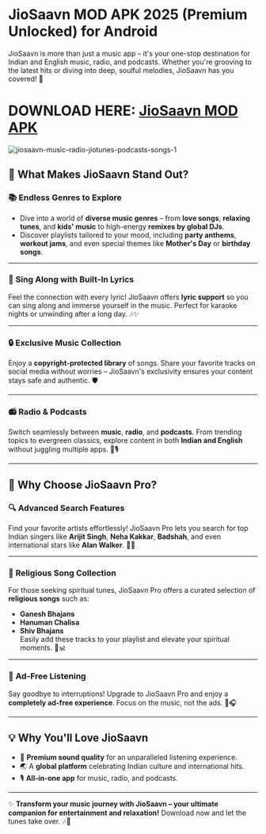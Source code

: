 # JioSaavn MOD APK 2025 (Premium Unlocked) for Android

JioSaavn is more than just a music app – it's your one-stop destination for Indian and English music, radio, and podcasts. Whether you're grooving to the latest hits or diving into deep, soulful melodies, JioSaavn has you covered! 🌟

# DOWNLOAD HERE: [JioSaavn MOD APK](https://modmeme.com/)

![jiosaavn-music-radio-jiotunes-podcasts-songs-1](https://github.com/user-attachments/assets/c5860818-427b-4703-b926-3343d719bd08)

## 🎵 **What Makes JioSaavn Stand Out?**

### 📚 **Endless Genres to Explore**
- Dive into a world of **diverse music genres** – from **love songs**, **relaxing tunes**, and **kids' music** to high-energy **remixes by global DJs**.  
- Discover playlists tailored to your mood, including **party anthems**, **workout jams**, and even special themes like **Mother's Day** or **birthday songs**.

---

### 🎤 **Sing Along with Built-In Lyrics**
Feel the connection with every lyric! JioSaavn offers **lyric support** so you can sing along and immerse yourself in the music. Perfect for karaoke nights or unwinding after a long day. 🎶✨

---

### 🔒 **Exclusive Music Collection**
Enjoy a **copyright-protected library** of songs. Share your favorite tracks on social media without worries – JioSaavn's exclusivity ensures your content stays safe and authentic. 🛡️

---

### 📻 **Radio & Podcasts**
Switch seamlessly between **music**, **radio**, and **podcasts**. From trending topics to evergreen classics, explore content in both **Indian and English** without juggling multiple apps. 📡🎙️

---

## 🌟 **Why Choose JioSaavn Pro?**

### 🔍 **Advanced Search Features**
Find your favorite artists effortlessly! JioSaavn Pro lets you search for top Indian singers like **Arijit Singh**, **Neha Kakkar**, **Badshah**, and even international stars like **Alan Walker**. 🎤🎸

---

### 🙏 **Religious Song Collection**
For those seeking spiritual tunes, JioSaavn Pro offers a curated selection of **religious songs** such as:
- **Ganesh Bhajans**  
- **Hanuman Chalisa**  
- **Shiv Bhajans**  
Easily add these tracks to your playlist and elevate your spiritual moments. 🌸🕉️

---

### 🚫 **Ad-Free Listening**
Say goodbye to interruptions! Upgrade to JioSaavn Pro and enjoy a **completely ad-free experience**. Focus on the music, not the ads. 🚀🎧

---

## 💡 **Why You'll Love JioSaavn**
- 🎵 **Premium sound quality** for an unparalleled listening experience.  
- 🌏 A **global platform** celebrating Indian culture and international hits.  
- 🎙️ **All-in-one app** for music, radio, and podcasts.

---

✨ **Transform your music journey with JioSaavn – your ultimate companion for entertainment and relaxation!** Download now and let the tunes take over. 🎶💖
